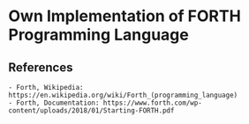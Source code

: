 # Own Implementation of FORTH Programming Language

## References
    - Forth, Wikipedia: https://en.wikipedia.org/wiki/Forth_(programming_language)
    - Forth, Documentation: https://www.forth.com/wp-content/uploads/2018/01/Starting-FORTH.pdf        
